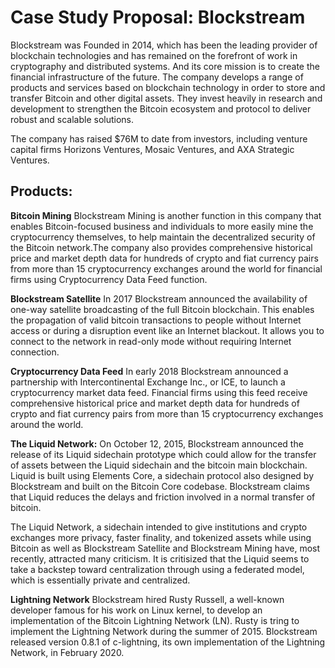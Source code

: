# Case Study Proposal: Blockstream

Blockstream was Founded in 2014, which has been the leading provider of blockchain technologies and has remained on the forefront of work in cryptography and distributed systems. And its core mission is to create the financial infrastructure of the future. The company develops a range of products and services based on blockchain technology in order to store and transfer Bitcoin and other digital assets. They invest heavily in research and development to strengthen the Bitcoin ecosystem and protocol to deliver robust and scalable solutions. 

The company has raised $76M to date from investors, including venture capital firms Horizons Ventures, Mosaic Ventures, and AXA Strategic Ventures.

## Products:
**Bitcoin Mining**
Blockstream Mining is another function in this company that enables Bitcoin-focused business and individuals to more easily mine the cryptocurrency themselves, to help maintain the decentralized security of the Bitcoin network.The company also provides comprehensive historical price and market depth data for hundreds of crypto and fiat currency pairs from more than 15 cryptocurrency exchanges around the world for financial firms using Cryptocurrency Data Feed function. 

**Blockstream Satellite**
In 2017 Blockstream announced the availability of one-way satellite broadcasting of the full Bitcoin blockchain. This enables the propagation of valid bitcoin transactions to people without Internet access or during a disruption event like an Internet blackout. It allows you to connect to the network in read-only mode without requiring Internet connection.


**Cryptocurrency Data Feed**
In early 2018 Blockstream announced a partnership with Intercontinental Exchange Inc., or ICE, to launch a cryptocurrency market data feed. Financial firms using this feed receive comprehensive historical price and market depth data for hundreds of crypto and fiat currency pairs from more than 15 cryptocurrency exchanges around the world.


**The Liquid Network:**
On October 12, 2015, Blockstream announced the release of its Liquid sidechain prototype which could allow for the transfer of assets between the Liquid sidechain and the bitcoin main blockchain. Liquid is built using Elements Core, a sidechain protocol also designed by Blockstream and built on the Bitcoin Core codebase. Blockstream claims that Liquid reduces the delays and friction involved in a normal transfer of bitcoin.

The Liquid Network, a sidechain intended to give institutions and crypto exchanges more privacy, faster finality, and tokenized assets while using Bitcoin as well as Blockstream Satellite and Blockstream Mining have, most recently, attracted many criticism. It is critisized that the Liquid seems to take a backstep toward centralization through using a federated model, which is essentially private and centralized. 

**Lightning Network**
Blockstream hired Rusty Russell, a well-known developer famous for his work on Linux kernel, to develop an implementation of the Bitcoin Lightning Network (LN). 
Rusty is tring to implement the Lightning Network during the summer of 2015. Blockstream released version 0.8.1 of c-lightning, its own implementation of the Lightning Network, in February 2020.





